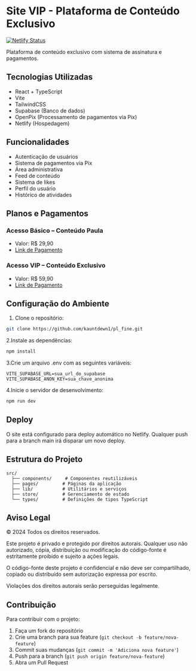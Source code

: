 # Site VIP - Plataforma de Conteúdo Exclusivo

[![Netlify Status](https://api.netlify.com/api/v1/badges/0ec76364-c381-4ffb-93ff-f65730231cb3/deploy-status)](https://app.netlify.com/sites/paulinhaazv/deploys)

Plataforma de conteúdo exclusivo com sistema de assinatura e pagamentos.

## Tecnologias Utilizadas

- React + TypeScript
- Vite
- TailwindCSS
- Supabase (Banco de dados)
- OpenPix (Processamento de pagamentos via Pix)
- Netlify (Hospedagem)

## Funcionalidades

- Autenticação de usuários
- Sistema de pagamentos via Pix
- Área administrativa
- Feed de conteúdo
- Sistema de likes
- Perfil do usuário
- Histórico de atividades

## Planos e Pagamentos

### Acesso Básico – Conteúdo Paula

- Valor: R$ 29,90
- [Link de Pagamento](https://openpix.com.br/pay/dca7fd01-bd6e-4a2d-bb7c-16f3ad07e8b2)

### Acesso VIP – Conteúdo Exclusivo

- Valor: R$ 59,90
- [Link de Pagamento](https://openpix.com.br/pay/19b39aee-9a21-4568-bc59-2432a0b1912e)

## Configuração do Ambiente

1. Clone o repositório:

```bash
git clone https://github.com/kauntdewn1/pl_fine.git
```

2.Instale as dependências:

```bash
npm install
```

3.Crie um arquivo .env com as seguintes variáveis:

```env
VITE_SUPABASE_URL=sua_url_do_supabase
VITE_SUPABASE_ANON_KEY=sua_chave_anonima
```

4.Inicie o servidor de desenvolvimento:

```bash
npm run dev
```

## Deploy

O site está configurado para deploy automático no Netlify. Qualquer push para a branch main irá disparar um novo deploy.

## Estrutura do Projeto

```plaintext
src/
  ├── components/     # Componentes reutilizáveis
  ├── pages/         # Páginas da aplicação
  ├── lib/           # Utilitários e serviços
  ├── store/         # Gerenciamento de estado
  └── types/         # Definições de tipos TypeScript
```

## Aviso Legal

© 2024 Todos os direitos reservados.

Este projeto é privado e protegido por direitos autorais. Qualquer uso não autorizado, cópia, distribuição ou modificação do código-fonte é estritamente proibido e sujeito a ações legais.

O código-fonte deste projeto é confidencial e não deve ser compartilhado, copiado ou distribuído sem autorização expressa por escrito.

Violações dos direitos autorais serão perseguidas legalmente.

## Contribuição

Para contribuir com o projeto:

1. Faça um fork do repositório
2. Crie uma branch para sua feature (`git checkout -b feature/nova-feature`)
3. Commit suas mudanças (`git commit -m 'Adiciona nova feature'`)
4. Push para a branch (`git push origin feature/nova-feature`)
5. Abra um Pull Request
